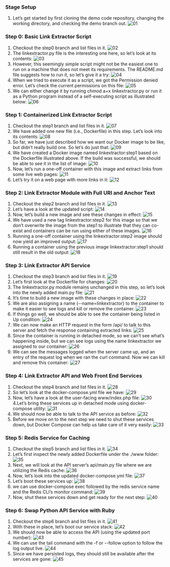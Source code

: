 ### Stage Setup
1. Let’s get started by first cloning the demo code repository, changing the working directory, and checking the demo branch out.
![01](img/img1.png)

### Step 0: Basic Link Extractor Script
1. Checkout the step0 branch and list files in it.
![02](img/img2.png)
2. The linkextractor.py file is the interesting one here, so let’s look at its contents:
![03](img/img3.png)
3. However, this seemingly simple script might not be the easiest one to run on a machine that does not meet its requirements. The README.md file suggests how to run it, so let’s give it a try:
![04](img/img4.png)
4. When we tried to execute it as a script, we got the Permission denied error. Let’s check the current permissions on this file:
![05](img/img5.png)
5. We can either change it by running chmod a+x linkextractor.py or run it as a Python program instead of a self-executing script as illustrated below:
![06](img/img6.png)

### Step 1: Containerized Link Extractor Script
1. Checkout the step1 branch and list files in it.
![07](img/img7.png)
2. We have added one new file (i.e., Dockerfile) in this step. Let’s look into its contents:
![08](img/img8.png)
3. So far, we have just described how we want our Docker image to be like, but didn’t really build one. So let’s do just that:
![09](img/img9.png)
4. We have created a Docker image named linkextractor:step1 based on the Dockerfile illustrated above. If the build was successful, we should be able to see it in the list of image:
![10](img/img10.png)
5. Now, let’s run a one-off container with this image and extract links from some live web pages:
![11](img/img11.png)
6. Let’s try it on a web page with more links in it:
![12](img/img12.png)

### Step 2: Link Extractor Module with Full URI and Anchor Text
1. Checkout the step2 branch and list files in it.
![13](img/img13.png)
2. Let’s have a look at the updated script:
![14](img/img14.png)
3. Now, let’s build a new image and see these changes in effect:
![15](img/img15.png)
4. We have used a new tag linkextractor:step2 for this image so that we don’t overwrite the image from the step1 to illustrate that they can co-exist and containers can be run using either of these images.
![16](img/img16.png)
5. Running a one-off container using the linkextractor:step2 image should now yield an improved output:
![17](img/img17.png)
6. Running a container using the previous image linkextractor:step1 should still result in the old output:
![18](img/img18.png)

### Step 3: Link Extractor API Service
1. Checkout the step3 branch and list files in it.
![19](img/img19.png)
2. Let’s first look at the Dockerfile for changes:
![20](img/img20.png)
3. The linkextractor.py module remains unchanged in this step, so let’s look into the newly added main.py file:
![21](img/img21.png)
4. It’s time to build a new image with these changes in place:
![22](img/img22.png)
5. We are also assigning a name (--name=linkextractor) to the container to make it easier to see logs and kill or remove the container.
![23](img/img23.png)
6. If things go well, we should be able to see the container being listed in Up condition:
![24](img/img24.png)
7. We can now make an HTTP request in the form /api/<url> to talk to this server and fetch the response containing extracted links:
![25](img/img25.png)
8. Since the container is running in detached mode, so we can’t see what’s happening inside, but we can see logs using the name linkextractor we assigned to our container:
![26](img/img26.png)
9. We can see the messages logged when the server came up, and an entry of the request log when we ran the curl command. Now we can kill and remove this container:
![27](img/img27.png)

### Step 4: Link Extractor API and Web Front End Services
1. Checkout the step4 branch and list files in it.
![28](img/step4-checkout.png)
2. So let’s look at the docker-compose.yml file we have:
![29](img/step4-composeyml.png)
3. Now, let’s have a look at the user-facing www/index.php file:
![30](img/step4-cat_index.png)
4.Let’s bring these services up in detached mode using docker-compose utility:
![31](img/step4-compose-build.png)
5. We should now be able to talk to the API service as before:
![32](img/step4-curl-link.png)
6. Before we move on to the next step we need to shut these services down, but Docker Compose can help us take care of it very easily:
![33](img/step4-docker-down.png)

### Step 5: Redis Service for Caching
1. Checkout the step5 branch and list files in it.
![34](img/step5-checkout.png)
2. Let’s first inspect the newly added Dockerfile under the ./www folder:
![35](img/step5-cat-dockerfle.png)
3. Next, we will look at the API server’s api/main.py file where we are utilizing the Redis cache:
![36](img/step5-cat-mainpy.png)
4. Now, let’s look into the updated docker-compose.yml file:
![37](img/step5-cat-composeyml.png)
5. Let’s boot these services up:
![38](img/step5-compose-up.png)
6.  we can use docker-compose exec followed by the redis service name and the Redis CLI’s monitor command:
![39](img/step5-docker-exec-redis.png)
7. Now, shut these services down and get ready for the next step:
![40](img/step5-compose-down.png)

### Step 6: Swap Python API Service with Ruby
1. Checkout the step6 branch and list files in it.
![41](img/step6-checkout.png)
2. With these in place, let’s boot our service stack:
![42](img/step6-compose-up.png)
3. We should now be able to access the API (using the updated port number):
![43](img/step6-curl-link.png)
4. We can use the tail command with the -f or --follow option to follow the log output live.
![44](img/step6-cat-log.png)
5. Since we have persisted logs, they should still be available after the services are gone:
![45](img/step6-linkextractor.png)